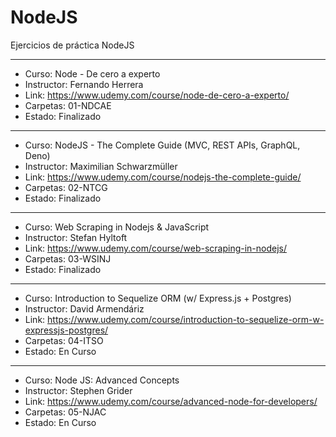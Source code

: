 # NodeJS

Ejercicios de práctica NodeJS

****

* Curso: Node - De cero a experto 
* Instructor: Fernando Herrera
* Link: https://www.udemy.com/course/node-de-cero-a-experto/
* Carpetas: 01-NDCAE
* Estado: Finalizado

****

* Curso: NodeJS - The Complete Guide (MVC, REST APIs, GraphQL, Deno) 
* Instructor: Maximilian Schwarzmüller
* Link: https://www.udemy.com/course/nodejs-the-complete-guide/
* Carpetas: 02-NTCG
* Estado: Finalizado

****

* Curso: Web Scraping in Nodejs & JavaScript 
* Instructor: Stefan Hyltoft
* Link: https://www.udemy.com/course/web-scraping-in-nodejs/
* Carpetas: 03-WSINJ
* Estado: Finalizado

****

* Curso: Introduction to Sequelize ORM (w/ Express.js + Postgres)
* Instructor: David Armendáriz
* Link: https://www.udemy.com/course/introduction-to-sequelize-orm-w-expressjs-postgres/
* Carpetas: 04-ITSO
* Estado: En Curso

****

* Curso: Node JS: Advanced Concepts
* Instructor: Stephen Grider
* Link: https://www.udemy.com/course/advanced-node-for-developers/
* Carpetas: 05-NJAC
* Estado: En Curso
